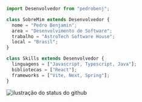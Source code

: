 ```js
import Desenvolvedor from "pedrobenj";

class SobreMim extends Desenvolvedor {
  nome = "Pedro Benjamin";
  area = "Desenvolvimento de Software";
  trabalho = "AstroTech Software House";
  local = "Brasil";
}

class Skills extends Desenvolvedor {
  linguagens = ["Javascript, Typescript, Java"];
  bibliotecas = ["React"];
  frameworks = ["Vite, Next, Spring"];
}
```
<img align='center' src="https://github-readme-stats.vercel.app/api?username=pedrobenj&show_icons=true&title_color=000000&text_color=000000&icon_color=000000&bg_color=f8efd4&cache_seconds=2300" alt="ilustração do status do github">
